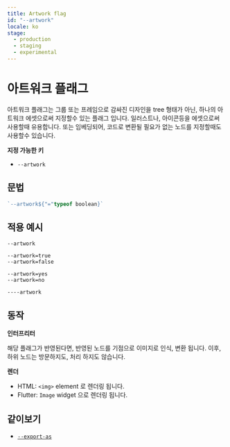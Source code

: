 ```yaml
---
title: Artwork flag
id: "--artwork"
locale: ko
stage:
  - production
  - staging
  - experimental
---
```


# 아트워크 플래그

아트워크 플래그는 그룹 또는 프레임으로 감싸진 디자인을 tree 형태가 아닌, 하나의 아트워크 에셋으로써 지정할수 있는 플래그 입니다. 일러스트나, 아이콘등을 에셋으로써 사용할때 유용합니다. 또는 임베딩되어, 코드로 변환될 필요가 없는 노드를 지정할때도 사용할수 있습니다.

**지정 가능한 키**

- `--artwork`

## 문법

```ts
`--artwork${"="typeof boolean}`
```

## 적용 예시

```
--artwork

--artwork=true
--artwork=false

--artwork=yes
--artwork=no

----artwork
```

## 동작

**인터프리터**

해당 플래그가 반영된다면, 반영된 노드를 기점으로 이미지로 인식, 변환 됩니다. 이후, 하위 노드는 방문하지도, 처리 하지도 않습니다.

**렌더**

- HTML: `<img>` element 로 렌더링 됩니다.
- Flutter: `Image` widget 으로 렌더링 됩니다.

## 같이보기

- [`--export-as`](./--export-as)
